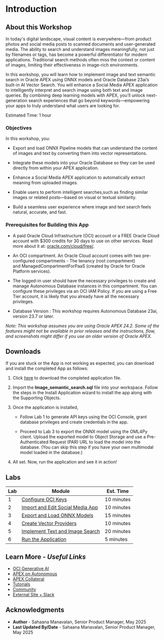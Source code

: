 # Introduction

## About this Workshop

In today's digital landscape, visual content is everywhere—from product photos and social media posts to scanned documents and user-generated media. The ability to search and understand images meaningfully, not just by filenames or tags, has become a powerful differentiator for modern applications. Traditional search methods often miss the context or content of images, limiting their effectiveness in image-rich environments.

In this workshop, you will learn how to implement image and text semantic search in Oracle APEX using ONNX models and Oracle Database 23ai’s built-in AI Vector Search. You will enhance a Social Media APEX application to intelligently interpret and search image using both text and image queries. By combining deep learning models with APEX, you’ll unlock next-generation search experiences that go beyond keywords—empowering your apps to truly understand what users are looking for.

Estimated Time: 1 hour

### Objectives

In this workshop, you:

- Export and load ONNX Pipeline models that can understand the content of images and text by converting them into vector representations.

- Integrate these models into your Oracle Database so they can be used directly from within your APEX application.

- Enhance a Social Media APEX application to automatically extract meaning from uploaded images.

- Enable users to perform intelligent searches,such as finding similar images or related posts—based on visual or textual similarity.

- Build a seamless user experience where image and text search feels natural, accurate, and fast.

### Prerequisites for Building this App

- A paid Oracle Cloud Infrastructure (OCI) account or a FREE Oracle Cloud account with $300 credits for 30 days to use on other services. Read more about it at: [oracle.com/cloud/free/](https://www.oracle.com/cloud/free/).

- An OCI compartment. An Oracle Cloud account comes with two pre-configured compartments - The tenancy (root compartment) and ManagedCompartmentForPaaS (created by Oracle for Oracle Platform services).

- The logged-in user should have the necessary privileges to create and manage Autonomous Database instances in this compartment. You can configure these privileges via an OCI IAM Policy. If you are using a Free Tier account, it is likely that you already have all the necessary privileges.

- Database Version : This workshop requires Autonomous Database 23ai, version 23.7 or later.

*Note: This workshop assumes you are using Oracle APEX 24.2. Some of the features might not be available in prior releases and the instructions, flow, and screenshots might differ if you use an older version of Oracle APEX.*

## Downloads

If you are stuck or the App is not working as expected, you can download and install the completed App as follows:

1. Click [here](https://c4u04.objectstorage.us-ashburn-1.oci.customer-oci.com/p/EcTjWk2IuZPZeNnD_fYMcgUhdNDIDA6rt9gaFj_WZMiL7VvxPBNMY60837hu5hga/n/c4u04/b/livelabsfiles/o/image_semantic_search.sql) to download the completed application file.

2. Import the **Image\_semantic\_search.sql** file into your workspace. Follow the steps in the Install Application wizard to install the app along with the Supporting Objects.

3. Once the application is installed,
    - Follow Lab 1 to generate API keys using the OCI Console, grant database privileges and create credentials in the app.

    - Proceed to Lab 3 to export the ONNX model using the OML4Py client. Upload the exported model to Object Storage and use a Pre-Authenticated Request (PAR) URL to load the model into the database. (You can skip this step if you have your own multimodal model loaded in the database.)

4. All set. Now, run the application and see it in action!

## Labs

| Lab |  Module | Est. Time |
| --- | --- | --- |
| 1 | [Configure OCI Keys](?lab=1-configure-oci) | 10 minutes |
| 2 | [Import and Edit Social Media App](?lab=2-import-app) | 10 minutes |
| 3 | [Export and Load ONNX Models](?lab=3-export-onnx-model) | 15 minutes |
| 4 | [Create Vector Providers](?lab=4-create-vector-providers) | 10 minutes |
| 5 | [Implement Text and Image Search](?lab=5-edit-application) | 20 minutes |
| 6 | [Run the Application](?lab=6-run-app) | 5 minutes |

## Learn More - *Useful Links*

- [OCI Generative AI](https://www.oracle.com/artificial-intelligence/generative-ai/large-language-models/)
- [APEX on Autonomous](https://apex.oracle.com/autonomous)
- [APEX Collateral](https://www.oracle.com/database/technologies/appdev/apex/collateral.html)
- [Tutorials](https://apex.oracle.com/en/learn/tutorials)
- [Community](https://apex.oracle.com/community)
- [External Site + Slack](http://apex.world)

## Acknowledgments

- **Author** - Sahaana Manavalan, Senior Product Manager, May 2025
- **Last Updated By/Date** - Sahaana Manavalan, Senior Product Manager, May 2025
